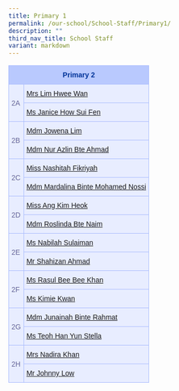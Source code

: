 ```yaml
---
title: Primary 1
permalink: /our-school/School-Staff/Primary1/
description: ""
third_nav_title: School Staff
variant: markdown
---
```

<table class="tg"><tbody><tr><th rowspan="1" colspan="2"><b>Primary 2</b></th></tr><tr><td rowspan="2" colspan="1">2A</td><td rowspan="1" colspan="1"><a href="mailto:cheong_hwee_wan@schools.gov.sg" rel="noopener noreferrer nofollow" target="_blank">Mrs Lim Hwee Wan</a></td></tr><tr><td rowspan="1" colspan="1"><a href="mailto:janice_how_sui_yen@schools.gov.sg" rel="noopener noreferrer nofollow" target="_blank">Ms Janice How Sui Fen</a></td></tr><tr><td rowspan="2" colspan="1">2B</td><td rowspan="1" colspan="1"><a href="mailto:jowena_lim_lifen@schools.gov.sg" rel="noopener noreferrer nofollow" target="_blank">Mdm Jowena Lim</a></td></tr><tr><td rowspan="1" colspan="1"><a href="mailto:nur_azlin_ahmad@schools.gov.sg" rel="noopener noreferrer nofollow" target="_blank">Mdm Nur Azlin Bte Ahmad</a></td></tr><tr><td rowspan="2" colspan="1">2C</td><td rowspan="1" colspan="1"><a href="mailto:nashitah_fikriyah_sabari@schools.gov.sg" rel="noopener noreferrer nofollow" target="_blank">Miss Nashitah Fikriyah</a></td></tr><tr><td rowspan="1" colspan="1"><a href="mailto:mardalina_mohamed_nossi@schools.gov.sg" rel="noopener noreferrer nofollow" target="_blank">Mdm Mardalina Binte Mohamed Nossi</a></td></tr><tr><td rowspan="2" colspan="1">2D</td><td rowspan="1" colspan="1"><a href="mailto:ang_kim_heok@schools.gov.sg" rel="noopener noreferrer nofollow" target="_blank">Miss Ang Kim Heok</a></td></tr><tr><td rowspan="1" colspan="1"><a href="mailto:roslinda_naim@schools.gov.sg" rel="noopener noreferrer nofollow" target="_blank">Mdm Roslinda Bte Naim</a></td></tr><tr><td rowspan="2" colspan="1">2E</td><td rowspan="1" colspan="1"><a href="mailto:nabilah_sulaiman@schools.gov.sg" rel="noopener noreferrer nofollow" target="_blank">Ms Nabilah Sulaiman</a></td></tr><tr><td rowspan="1" colspan="1"><a href="mailto:shahizan_b_ahmad@schools.gov.sg" rel="noopener noreferrer nofollow" target="_blank">Mr Shahizan Ahmad</a></td></tr><tr><td rowspan="2" colspan="1">2F</td><td rowspan="1" colspan="1"><a href="mailto:rasul_bee_bee_khan@schools.gov.sg" rel="noopener noreferrer nofollow" target="_blank">Ms Rasul Bee Bee Khan</a></td></tr><tr><td rowspan="1" colspan="1"><a href="mailto:kimie_kwan@schools.gov.sg" rel="noopener noreferrer nofollow" target="_blank">Ms Kimie Kwan</a></td></tr><tr><td rowspan="2" colspan="1">2G</td><td rowspan="1" colspan="1"><a href="mailto:junainah_rahmat@schools.gov.sg" rel="noopener noreferrer nofollow" target="_blank">Mdm Junainah Binte Rahmat</a></td></tr><tr><td rowspan="1" colspan="1"><a href="mailto:teoh_han_yun@schools.gov.sg" rel="noopener noreferrer nofollow" target="_blank">Ms Teoh Han Yun Stella</a></td></tr><tr><td rowspan="2" colspan="1">2H</td><td rowspan="1" colspan="1"><a href="mailto:nadira_abdullah@schools.gov.sg" rel="noopener noreferrer nofollow" target="_blank">Mrs Nadira Khan</a></td></tr><tr><td rowspan="1" colspan="1"><a href="mailto:low_chan_wee@schools.gov.sg" rel="noopener noreferrer nofollow" target="_blank">Mr Johnny Low</a></td></tr></tbody>

<style type="text/css">
.tg  {border-collapse:collapse;border-color:#aabcfe;border-spacing:0;}
.tg td{background-color:#e8edff;border-color:#aabcfe;border-style:solid;border-width:1px;color:#669;
  font-family:Arial, sans-serif;font-size:14px;overflow:hidden;padding:10px 5px;word-break:normal;}
.tg th{background-color:#b9c9fe;border-color:#aabcfe;border-style:solid;border-width:1px;color:#039;
  font-family:Arial, sans-serif;font-size:14px;font-weight:normal;overflow:hidden;padding:10px 5px;word-break:normal;}
.tg .tg-18eh{border-color:#000000;font-size:18px;font-weight:bold;text-align:center;vertical-align:middle}
.tg .tg-s25z{border-color:#000000;font-size:18px;text-align:left;vertical-align:top}
.tg .tg-73oq{border-color:#000000;text-align:left;vertical-align:top}
</style></table>